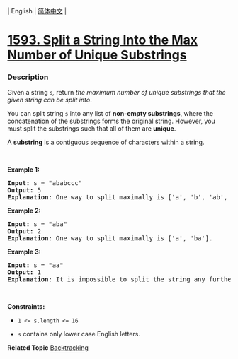 | English | [简体中文](README.md) |

# [1593. Split a String Into the Max Number of Unique Substrings](https://leetcode-cn.com/problems/split-a-string-into-the-max-number-of-unique-substrings)
 ### Description
<p>Given a string&nbsp;<code>s</code><var>,</var>&nbsp;return <em>the maximum&nbsp;number of unique substrings that the given string can be split into</em>.</p>

<p>You can split string&nbsp;<code>s</code> into any list of&nbsp;<strong>non-empty substrings</strong>, where the concatenation of the substrings forms the original string.&nbsp;However, you must split the substrings such that all of them are <strong>unique</strong>.</p>

<p>A <strong>substring</strong> is a contiguous sequence of characters within a string.</p>

<p>&nbsp;</p>
<p><strong>Example 1:</strong></p>

<pre>
<strong>Input:</strong> s = &quot;ababccc&quot;
<strong>Output:</strong> 5
<strong>Explanation</strong>: One way to split maximally is [&#39;a&#39;, &#39;b&#39;, &#39;ab&#39;, &#39;c&#39;, &#39;cc&#39;]. Splitting like [&#39;a&#39;, &#39;b&#39;, &#39;a&#39;, &#39;b&#39;, &#39;c&#39;, &#39;cc&#39;] is not valid as you have &#39;a&#39; and &#39;b&#39; multiple times.
</pre>

<p><strong>Example 2:</strong></p>

<pre>
<strong>Input:</strong> s = &quot;aba&quot;
<strong>Output:</strong> 2
<strong>Explanation</strong>: One way to split maximally is [&#39;a&#39;, &#39;ba&#39;].
</pre>

<p><strong>Example 3:</strong></p>

<pre>
<strong>Input:</strong> s = &quot;aa&quot;
<strong>Output:</strong> 1
<strong>Explanation</strong>: It is impossible to split the string any further.
</pre>

<p>&nbsp;</p>
<p><strong>Constraints:</strong></p>

<ul>
	<li>
	<p><code>1 &lt;= s.length&nbsp;&lt;= 16</code></p>
	</li>
	<li>
	<p><code>s</code> contains&nbsp;only lower case English letters.</p>
	</li>
</ul>

**Related Topic**  [Backtracking](https://leetcode-cn.com/tag/backtracking) 